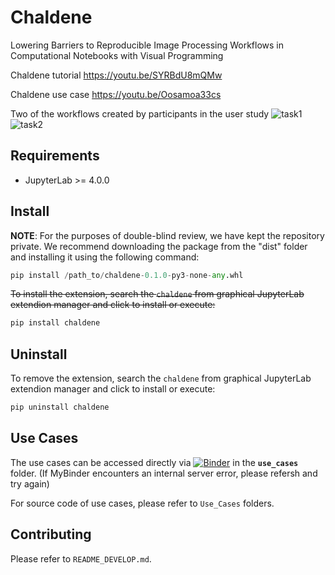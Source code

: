 # Chaldene
 Lowering Barriers to Reproducible Image Processing Workflows in Computational Notebooks with Visual Programming
 
Chaldene tutorial https://youtu.be/SYRBdU8mQMw

Chaldene use case https://youtu.be/Oosamoa33cs

Two of the workflows created by participants in the user study
![task1](https://github.com/user-attachments/assets/f8aedb06-f0eb-48ba-b9d3-ca70186629f8)
![task2](https://github.com/user-attachments/assets/d790d3f8-b8c7-42a5-83b8-6c220a37fe7c)

## Requirements

- JupyterLab >= 4.0.0

## Install

**NOTE**: For the purposes of double-blind review, we have kept the repository private.
We recommend downloading the package from the "dist" folder and installing it using the following command:

```python
pip install /path_to/chaldene-0.1.0-py3-none-any.whl
```
~~To install the extension, search the `chaldene` from  graphical JupyterLab extendion manager and click to install  or execute:~~

```bash
pip install chaldene
```
## Uninstall

To remove the extension, search the `chaldene` from  graphical JupyterLab extendion manager and click to install  or execute:

```bash
pip uninstall chaldene
```

## Use Cases
The use cases can be accessed directly via [![Binder](https://mybinder.org/badge_logo.svg)](https://mybinder.org/v2/gh/anonymizedsubmission1024/Chaldene/HEAD) in the **`use_cases`** folder.
(If MyBinder encounters an internal server error, please refersh and try again)

For source code of use cases, please refer to `Use_Cases` folders.

## Contributing

Please refer to `README_DEVELOP.md`.
